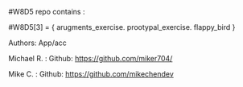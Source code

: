 #W8D5 repo contains : 




#W8D5[3] = {
		arugments_exercise.
		prootypal_exercise.
		flappy_bird
}


Authors: 
App/acc

Michael R. : Github: https://github.com/miker704/


Mike C. : Github: https://github.com/mikechendev
